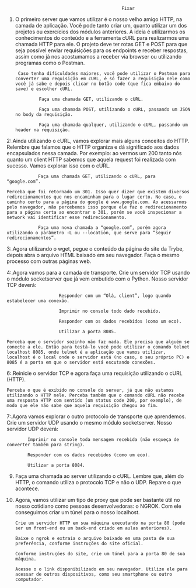                                                 Fixar

1. O primeiro server que vamos utilizar é o nosso velho amigo HTTP, na camada de aplicação. Você pode tanto criar um, quanto utilizar um dos projetos ou exercícios dos módulos anteriores. A ideia é utilizarmos os conhecimentos do conteúdo e a ferramenta cURL para realizarmos uma chamada HTTP para ele. O projeto deve ter rotas GET e POST para que seja possível enviar requisições para os endpoints e receber respostas, assim como já nos acostumamos a receber via browser ou utilizando programas como o Postman.

        Caso tenha dificuldades maiores, você pode utilizar o Postman para converter uma requisição em cURL, é só fazer a requisição nele como você já sabe e depois clicar no botão code (que fica embaixo do save) e escolher cURL.

                Faça uma chamada GET, utilizando o cURL.

                Faça uma chamada POST, utilizando o cURL, passando um JSON no body da requisição.

                Faça uma chamada qualquer, utilizando o cURL, passando um header na requisição.


2:.Ainda utilizando o cURL, vamos explorar mais alguns conceitos do HTTP. Relembre que falamos que o HTTP organiza e dá significado aos dados encapsulados nessa camada. Por exemplo: ao vermos um 200 tanto nós quanto um client HTTP sabemos que aquela request foi realizada com sucesso. Vamos explorar isso com o cURL.

                Faça uma chamada GET, utilizando o cURL, para “google.com”.

    Perceba que foi retornado um 301. Isso quer dizer que existem diversos redirecionamentos que nos encaminham para o lugar certo. No caso, o caminho certo para a página do google é www.google.com. Ao acessarmos pelo navegador, não percebemos isso porque ele faz o redirecionamento para a página certa ao encontrar o 301, porém se você inspecionar a network vai identificar esse redirecionamento.

                Faça uma nova chamada a “google.com”, porém agora utilizando o parâmetro -L ou --location, que serve para “seguir redirecionamentos”.


3:.Agora utilizando o wget, pegue o conteúdo da página do site da Trybe, depois abra o arquivo HTML baixado em seu navegador. Faça o mesmo processo com outras páginas web.

4:.Agora vamos para a camada de transporte. Crie um servidor TCP usando o módulo socketserver que já vem embutido com o Python. Nosso servidor TCP deverá:

                        Responder com um “Olá, client”, logo quando estabelecer uma conexão.

                        Imprimir no console todo dado recebido.

                        Responder com os dados recebidos (como um eco).

                        Utilizar a porta 8085.

    Perceba que o servidor sozinho não faz nada. Ele precisa que alguém se conecte a ele. Então para testá-lo você pode utilizar o comando telnet localhost 8085, onde telnet é a aplicação que vamos utilizar, localhost é o local onde o servidor está (no caso, o seu próprio PC) e 8085 é a porta em que o servidor está escutando conexões.


6:.Reinicie o servidor TCP e agora faça uma requisição utilizando o cURL (HTTP).

    Perceba o que é exibido no console do server, já que não estamos utilizando o HTTP nele. Perceba também que o comando cURL não recebe uma resposta HTTP com sentido (um status code 200, por exemplo), de modo que ele não sabe que aquela requisição chegou ao fim.

7:.Agora vamos explorar o outro protocolo de transporte que aprendemos. Crie um servidor UDP usando o mesmo módulo socketserver. Nosso servidor UDP deverá:

            Imprimir no console toda mensagem recebida (não esqueça de converter também para string).

            Responder com os dados recebidos (como um eco).

            Utilizar a porta 8084.

9. Faça uma chamada ao server utilizando o cURL. Lembre que, além do HTTP, o comando utiliza o protocolo TCP e não o UDP. Repare o que acontece.

10. Agora, vamos utilizar um tipo de proxy que pode ser bastante útil no nosso cotidiano como pessoas desenvolvedoras: o NGROK. Com ele conseguimos criar um túnel para o nosso localhost.

        Crie um servidor HTTP em sua máquina executando na porta 80 (pode ser um front-end ou um back-end criado em aulas anteriores).

        Baixe o ngrok e extraia o arquivo baixado em uma pasta de sua preferência, conforme instruções do site oficial.

        Conforme instruções do site, crie um túnel para a porta 80 de sua máquina.

        Acesse o o link disponibilizado em seu navegador. Utilize ele para acessar de outros dispositivos, como seu smartphone ou outro computador.